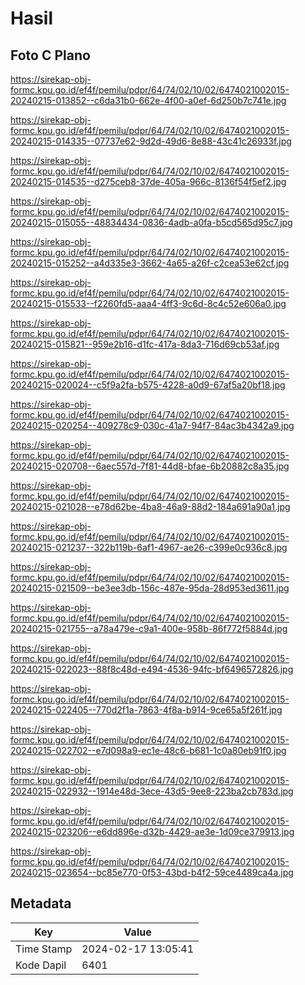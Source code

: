 # Hasil

## Foto C Plano

https://sirekap-obj-formc.kpu.go.id/ef4f/pemilu/pdpr/64/74/02/10/02/6474021002015-20240215-013852--c6da31b0-662e-4f00-a0ef-6d250b7c741e.jpg

https://sirekap-obj-formc.kpu.go.id/ef4f/pemilu/pdpr/64/74/02/10/02/6474021002015-20240215-014335--07737e62-9d2d-49d6-8e88-43c41c26933f.jpg

https://sirekap-obj-formc.kpu.go.id/ef4f/pemilu/pdpr/64/74/02/10/02/6474021002015-20240215-014535--d275ceb8-37de-405a-966c-8136f54f5ef2.jpg

https://sirekap-obj-formc.kpu.go.id/ef4f/pemilu/pdpr/64/74/02/10/02/6474021002015-20240215-015055--48834434-0836-4adb-a0fa-b5cd565d95c7.jpg

https://sirekap-obj-formc.kpu.go.id/ef4f/pemilu/pdpr/64/74/02/10/02/6474021002015-20240215-015252--a4d335e3-3662-4a65-a26f-c2cea53e62cf.jpg

https://sirekap-obj-formc.kpu.go.id/ef4f/pemilu/pdpr/64/74/02/10/02/6474021002015-20240215-015533--f2260fd5-aaa4-4ff3-9c6d-8c4c52e606a0.jpg

https://sirekap-obj-formc.kpu.go.id/ef4f/pemilu/pdpr/64/74/02/10/02/6474021002015-20240215-015821--959e2b16-d1fc-417a-8da3-716d69cb53af.jpg

https://sirekap-obj-formc.kpu.go.id/ef4f/pemilu/pdpr/64/74/02/10/02/6474021002015-20240215-020024--c5f9a2fa-b575-4228-a0d9-67af5a20bf18.jpg

https://sirekap-obj-formc.kpu.go.id/ef4f/pemilu/pdpr/64/74/02/10/02/6474021002015-20240215-020254--409278c9-030c-41a7-94f7-84ac3b4342a9.jpg

https://sirekap-obj-formc.kpu.go.id/ef4f/pemilu/pdpr/64/74/02/10/02/6474021002015-20240215-020708--6aec557d-7f81-44d8-bfae-6b20882c8a35.jpg

https://sirekap-obj-formc.kpu.go.id/ef4f/pemilu/pdpr/64/74/02/10/02/6474021002015-20240215-021028--e78d62be-4ba8-46a9-88d2-184a691a90a1.jpg

https://sirekap-obj-formc.kpu.go.id/ef4f/pemilu/pdpr/64/74/02/10/02/6474021002015-20240215-021237--322b119b-6af1-4967-ae26-c399e0c936c8.jpg

https://sirekap-obj-formc.kpu.go.id/ef4f/pemilu/pdpr/64/74/02/10/02/6474021002015-20240215-021509--be3ee3db-156c-487e-95da-28d953ed3611.jpg

https://sirekap-obj-formc.kpu.go.id/ef4f/pemilu/pdpr/64/74/02/10/02/6474021002015-20240215-021755--a78a479e-c9a1-400e-958b-86f772f5884d.jpg

https://sirekap-obj-formc.kpu.go.id/ef4f/pemilu/pdpr/64/74/02/10/02/6474021002015-20240215-022023--88f8c48d-e494-4536-94fc-bf6496572826.jpg

https://sirekap-obj-formc.kpu.go.id/ef4f/pemilu/pdpr/64/74/02/10/02/6474021002015-20240215-022405--770d2f1a-7863-4f8a-b914-9ce65a5f261f.jpg

https://sirekap-obj-formc.kpu.go.id/ef4f/pemilu/pdpr/64/74/02/10/02/6474021002015-20240215-022702--e7d098a9-ec1e-48c6-b681-1c0a80eb91f0.jpg

https://sirekap-obj-formc.kpu.go.id/ef4f/pemilu/pdpr/64/74/02/10/02/6474021002015-20240215-022932--1914e48d-3ece-43d5-9ee8-223ba2cb783d.jpg

https://sirekap-obj-formc.kpu.go.id/ef4f/pemilu/pdpr/64/74/02/10/02/6474021002015-20240215-023206--e6dd896e-d32b-4429-ae3e-1d09ce379913.jpg

https://sirekap-obj-formc.kpu.go.id/ef4f/pemilu/pdpr/64/74/02/10/02/6474021002015-20240215-023654--bc85e770-0f53-43bd-b4f2-59ce4489ca4a.jpg


## Metadata

| Key        | Value               |
| ---------- | ------------------- |
| Time Stamp | 2024-02-17 13:05:41 |
| Kode Dapil | 6401                |



